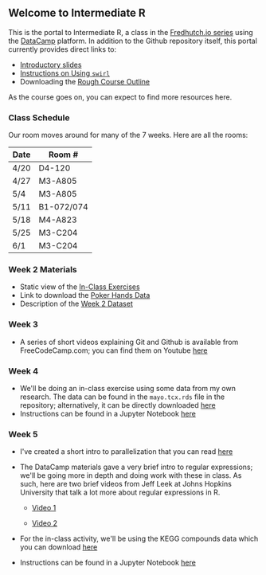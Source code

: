 ## Welcome to Intermediate R

This is the portal to Intermediate R, a class in the [Fredhutch.io series](http://www.fredhutch.io) using the [DataCamp](https://www.datacamp.com) platform. In addition to the Github repository itself, this portal currently provides direct links to:

- [Introductory slides](https://marichards.github.io/FH_intermediate_R/Intermediate_R_Intro.html)
- [Instructions on Using ```swirl```](https://marichards.github.io/FH_intermediate_R/Using_swirl.html)
- Downloading the [Rough Course Outline](https://github.com/marichards/FH_intermediate_R/raw/master/Intermediate%20R%20Outline.docx)

As the course goes on, you can expect to find more resources here. 

### Class Schedule

Our room moves around for many of the 7 weeks. Here are all the rooms:

Date |  Room # 
---- | --------
4/20 | D4-120
4/27 | M3-A805
5/4 | M3-A805
5/11 | B1-072/074
5/18 | M4-A823
5/25 | M3-C204
6/1 | M3-C204

### Week 2 Materials

- Static view of the [In-Class Exercises](http://nbviewer.jupyter.org/github/marichards/FH_Intermediate_R/blob/master/Week%202%20In-Class%20Exercises.ipynb)
- Link to download the [Poker Hands Data](http://archive.ics.uci.edu/ml/machine-learning-databases/poker/poker-hand-training-true.data)
- Description of the [Week 2 Dataset](http://archive.ics.uci.edu/ml/machine-learning-databases/poker/poker-hand.names)

### Week 3 

- A series of short videos explaining Git and Github is available from FreeCodeCamp.com; you can find them on Youtube [here](https://www.youtube.com/playlist?list=PLWKjhJtqVAbkFiqHnNaxpOPhh9tSWMXIF) 

### Week 4

- We'll be doing an in-class exercise using some data from my own research. The data can be found in the `mayo.tcx.rds` file in the repository; alternatively, it can be directly downloaded [here](https://github.com/marichards/FH_intermediate_R/raw/master/mayo.tcx.rds)
- Instructions can be found in a Jupyter Notebook [here](http://nbviewer.jupyter.org/github/marichards/FH_Intermediate_R/blob/master/Week%204%20In%20Class%20Work.ipynb)

### Week 5

- I've created a short intro to parallelization that you can read [here](https://marichards.github.io/FH_intermediate_R/Into_to_Parallel.html)
- The DataCamp materials gave a very brief intro to regular expressions; we'll be going more in depth and doing work with these in class. As such, here are two brief videos from Jeff Leek at Johns Hopkins University that talk a lot more about regular expressions in R. 

    - [Video 1](https://www.youtube.com/watch?v=tD8QZVRftDE)
    
    - [Video 2](https://www.youtube.com/watch?v=_i5n9lu43bc)
    
- For the in-class activity, we'll be using the KEGG compounds data which you can download [here](https://github.com/marichards/FH_intermediate_R/raw/master/keggcompounds.txt)
- Instructions can be found in a Jupyter Notebook [here](http://nbviewer.jupyter.org/github/marichards/FH_Intermediate_R/blob/master/Week_5_In_Class_Work.ipynb)
